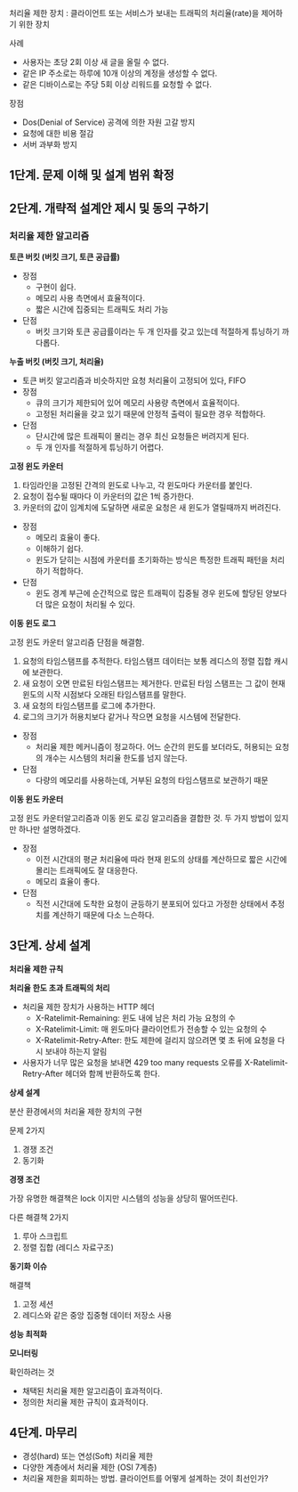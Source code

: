 처리율 제한 장치 : 클라이언트 또는 서비스가 보내는 트래픽의 처리율(rate)을 제어하기 위한 장치

사례

- 사용자는 초당 2회 이상 새 글을 올릴 수 없다.
- 같은 IP 주소로는 하루에 10개 이상의 계정을 생성할 수 없다.
- 같은 디바이스로는 주당 5회 이상 리워드를 요청할 수 없다.

장점

- Dos(Denial of Service) 공격에 의한 자원 고갈 방지
- 요청에 대한 비용 절감
- 서버 과부화 방지

## 1단계. 문제 이해 및 설계 범위 확정

## 2단계. 개략적 설계안 제시 및 동의 구하기

### **처리율 제한 알고리즘**

**토큰 버킷 (버킷 크기, 토큰 공급률)**

- 장점
    - 구현이 쉽다.
    - 메모리 사용 측면에서 효율적이다.
    - 짧은 시간에 집중되는 트래픽도 처리 가능
- 단점
    - 버킷 크기와 토큰 공급률이라는 두 개 인자를 갖고 있는데 적절하게 튜닝하기 까다롭다.

**누출 버킷 (버킷 크기, 처리율)**

- 토큰 버킷 알고리즘과 비슷하지만 요청 처리율이 고정되어 있다, FIFO
- 장점
    - 큐의 크기가 제한되어 있어 메모리 사용량 측면에서 효율적이다.
    - 고정된 처리율을 갖고 있기 때문에 안정적 출력이 필요한 경우 적합하다.
- 단점
    - 단시간에 많은 트래픽이 몰리는 경우 최신 요청들은 버려지게 된다.
    - 두 개 인자를 적절하게 튜닝하기 어렵다.

**고정 윈도 카운터**

1. 타임라인을 고정된 간격의 윈도로 나누고, 각 윈도마다 카운터를 붙인다.
2. 요청이 접수될 때마다 이 카운터의 값은 1씩 증가한다.
3. 카운터의 값이 임계치에 도달하면 새로운 요청은 새 윈도가 열릴때까지 버려진다.
- 장점
    - 메모리 효율이 좋다.
    - 이해하기 쉽다.
    - 윈도가 닫히는 시점에 카운터를 초기화하는 방식은 특정한 트래픽 패턴을 처리하기 적합하다.
- 단점
    - 윈도 경계 부근에 순간적으로 많은 트래픽이 집중될 경우 윈도에 할당된 양보다 더 많은 요청이 처리될 수 있다.

**이동 윈도 로그**

고정 윈도 카운터 알고리즘 단점을 해결함.

1. 요청의 타임스탬프를 추적한다. 타임스탬프 데이터는 보통 레디스의 정렬 집합 캐시에 보관한다.
2. 새 요청이 오면 만료된 타임스탬프는 제거한다. 만료된 타임 스탬프는 그 값이 현재 윈도의 시작 시점보다 오래된 타임스탬프를 말한다.
3. 새 요청의 타임스탬프를 로그에 추가한다.
4. 로그의 크기가 허용치보다 같거나 작으면 요청을 시스템에 전달한다. 
- 장점
    - 처리율 제한 메커니즘이 정교하다. 어느 순간의 윈도를 보더라도, 허용되는 요청의 개수는 시스템의 처리율 한도를 넘지 않는다.
- 단점
    - 다량의 메모리를 사용하는데, 거부된 요청의 타임스탬프로 보관하기 때문

**이동 윈도 카운터**

고정 윈도 카운터알고리즘과 이동 윈도 로깅 알고리즘을 결합한 것. 두 가지 방법이 있지만 하나만 설명하겠다.

- 장점
    - 이전 시간대의 평균 처리율에 따라 현재 윈도의 상태를 계산하므로 짧은 시간에 몰리는 트래픽에도 잘 대응한다.
    - 메모리 효율이 좋다.
- 단점
    - 직전 시간대에 도착한 요청이 균등하기 분포되어 있다고 가정한 상태에서 추정치를 계산하기 때문에 다소 느슨하다.

## 3단계. 상세 설계

**처리율 제한 규칙**

**처리율 한도 초과 트래픽의 처리**

- 처리율 제한 장치가 사용하는 HTTP 헤더
    - X-Ratelimit-Remaining: 윈도 내에 남은 처리 가능 요청의 수
    - X-Ratelimit-Limit: 매 윈도마다 클라이언트가 전송할 수 있는 요청의 수
    - X-Ratelimit-Retry-After: 한도 제한에 걸리지 않으려면 몇 초 뒤에 요청을 다시 보내야 하는지 알림
- 사용자가 너무 많은 요청을 보내면 429 too many requests 오류를 X-Ratelimit-Retry-After 헤더와 함께 반환하도록 한다.

**상세 설계**

분산 환경에서의 처리율 제한 장치의 구현

문제 2가지

1. 경쟁 조건
2. 동기화

**경쟁 조건**

가장 유명한 해결책은 lock 이지만 시스템의 성능을 상당히 떨어뜨린다.

다른 해결책 2가지

1. 루아 스크립트
2. 정렬 집합 (레디스 자료구조)

**동기화 이슈**

해결책

1. 고정 세션
2. 레디스와 같은 중앙 집중형 데이터 저장소 사용

**성능 최적화**

**모니터링**

확인하려는 것

- 채택된 처리율 제한 알고리즘이 효과적이다.
- 정의한 처리율 제한 규칙이 효과적이다.

## 4단계. 마무리

- 경성(hard) 또는 연성(Soft) 처리율 제한
- 다양한 계층에서 처리율 제한 (OSI 7계층)
- 처리율 제한을 회피하는 방법. 클라이언트를 어떻게 설계하는 것이 최선인가?
